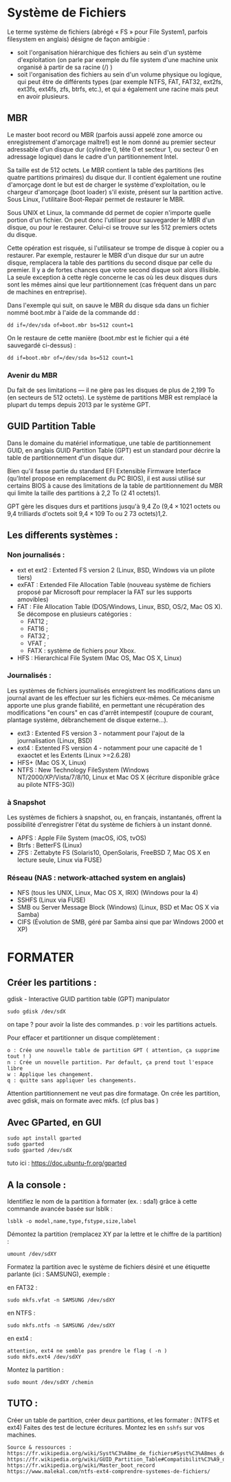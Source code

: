 # Système de Fichiers


Le terme système de fichiers (abrégé « FS » pour File System1, parfois filesystem en anglais) désigne de façon ambigüe :

- soit l'organisation hiérarchique des fichiers au sein d'un système d'exploitation 
(on parle par exemple du file system d'une machine unix organisé à partir de sa racine (/) )
- soit l'organisation des fichiers au sein d'un volume physique ou logique, qui peut être de différents types 
(par exemple NTFS, FAT, FAT32, ext2fs, ext3fs, ext4fs, zfs, btrfs, etc.), et qui a également une racine mais peut en avoir plusieurs.

## MBR

Le master boot record ou MBR (parfois aussi appelé zone amorce ou enregistrement d'amorçage maître1) est le nom donné au premier secteur adressable d'un disque dur (cylindre 0, tête 0 et secteur 1, ou secteur 0 en adressage logique) dans le cadre d'un partitionnement Intel. 

Sa taille est de 512 octets. Le MBR contient la table des partitions (les quatre partitions primaires) du disque dur. 
Il contient également une routine d'amorçage dont le but est de charger le système d'exploitation, ou le chargeur d'amorçage (boot loader) s'il existe, présent sur la partition active. 
Sous Linux, l'utilitaire Boot-Repair permet de restaurer le MBR.

Sous UNIX et Linux, la commande dd permet de copier n'importe quelle portion d'un fichier. On peut donc l'utiliser pour sauvegarder le MBR d'un disque, ou pour le restaurer. Celui-ci se trouve sur les 512 premiers octets du disque.

Cette opération est risquée, si l'utilisateur se trompe de disque à copier ou a restaurer. Par exemple, restaurer le MBR d'un disque dur sur un autre disque, remplacera la table des partitions du second disque par celle du premier. Il y a de fortes chances que votre second disque soit alors illisible. La seule exception à cette règle concerne le cas où les deux disques durs sont les mêmes ainsi que leur partitionnement (cas fréquent dans un parc de machines en entreprise).

Dans l'exemple qui suit, on sauve le MBR du disque sda dans un fichier nommé boot.mbr à l'aide de la commande dd :

    dd if=/dev/sda of=boot.mbr bs=512 count=1

On le restaure de cette manière (boot.mbr est le fichier qui a été sauvegardé ci-dessus) :

    dd if=boot.mbr of=/dev/sda bs=512 count=1 

### Avenir du MBR
Du fait de ses limitations — il ne gère pas les disques de plus de 2,199 To (en secteurs de 512 octets).
Le système de partitions MBR est remplacé la plupart du temps depuis 2013 par le système GPT.


## GUID Partition Table

Dans le domaine du matériel informatique, une table de partitionnement GUID, en anglais GUID Partition Table (GPT) 
est un standard pour décrire la table de partitionnement d'un disque dur. 

Bien qu'il fasse partie du standard EFI Extensible Firmware Interface (qu'Intel propose en remplacement du PC BIOS), 
il est aussi utilisé sur certains BIOS à cause des limitations de la table de partitionnement du MBR qui limite la taille des partitions à 2,2 To (2 41 octets)1. 

GPT gère les disques durs et partitions jusqu'à 9,4 Zo (9,4 × 1021 octets ou 9,4 trilliards d'octets soit 9,4 × 109 To ou 2 73 octets)1,2. 

## Les differents systèmes :

### Non journalisés :

- ext et ext2 : Extented FS version 2 (Linux, BSD, Windows via un pilote tiers)
- exFAT : Extended File Allocation Table (nouveau système de fichiers proposé par Microsoft pour remplacer la FAT sur les supports amovibles)
- FAT : File Allocation Table (DOS/Windows, Linux, BSD, OS/2, Mac OS X). Se décompose en plusieurs catégories :
    - FAT12 ;
    - FAT16 ;
    - FAT32 ;
    - VFAT ;
    - FATX : système de fichiers pour Xbox.
- HFS : Hierarchical File System (Mac OS, Mac OS X, Linux)

### Journalisés :

Les systèmes de fichiers journalisés enregistrent les modifications dans un journal avant de les effectuer sur les fichiers eux-mêmes. 
Ce mécanisme apporte une plus grande fiabilité, en permettant une récupération des modifications "en cours" en cas d'arrêt intempestif 
(coupure de courant, plantage système, débranchement de disque externe…).

- ext3 : Extented FS version 3 - notamment pour l'ajout de la journalisation (Linux, BSD)
- ext4 : Extented FS version 4 - notamment pour une capacité de 1 exaoctet et les Extents (Linux >=2.6.28)
- HFS+ (Mac OS X, Linux)
- NTFS : New Technology FileSystem (Windows NT/2000/XP/Vista/7/8/10, Linux et Mac OS X (écriture disponible grâce au pilote NTFS-3G))

### à Snapshot

Les systèmes de fichiers à snapshot, ou, en français, instantanés, offrent la possibilité d'enregistrer l'état du système de fichiers à un instant donné.

- APFS : Apple File System (macOS, iOS, tvOS)
- Btrfs : BetterFS (Linux)
- ZFS : Zettabyte FS (Solaris10, OpenSolaris, FreeBSD 7, Mac OS X en lecture seule, Linux via FUSE)

### Réseau (NAS : network-attached system en anglais)

- NFS (tous les UNIX, Linux, Mac OS X, IRIX) (Windows pour la 4)
- SSHFS (Linux via FUSE)
- SMB ou Server Message Block (Windows) (Linux, BSD et Mac OS X via Samba)
- CIFS (Évolution de SMB, géré par Samba ainsi que par Windows 2000 et XP)


# FORMATER 

## Créer les partitions :
    
gdisk - Interactive GUID partition table (GPT) manipulator 
    
    sudo gdisk /dev/sdX

on tape ? pour avoir la liste des commandes.
p : voir les partitions actuels.

Pour effacer et partitionner un disque complètement :
    
    o : Crée une nouvelle table de partition GPT ( attention, ça supprime tout ! )
    n : Crée un nouvelle partition. Par default, ça prend tout l'espace libre
    w : Applique les changement.
    q : quitte sans appliquer les changements.
        
Attention partitionnement ne veut pas dire formatage. On crée les partition, avec gdisk, mais on formate avec mkfs. (cf plus bas ) 

## Avec GParted, en GUI

    sudo apt install gparted
    sudo gparted
    sudo gparted /dev/sdX
    
tuto ici : https://doc.ubuntu-fr.org/gparted
    

## A la console :

Identifiez le nom de la partition à formater (ex. : sda1) grâce à cette commande avancée basée sur lsblk :

    lsblk -o model,name,type,fstype,size,label

Démontez la partition (remplacez XY par la lettre et le chiffre de la partition) :

    umount /dev/sdXY

Formatez la partition avec le système de fichiers désiré et une étiquette parlante (ici : SAMSUNG), exemple :

en FAT32 :

    sudo mkfs.vfat -n SAMSUNG /dev/sdXY

en NTFS :

    sudo mkfs.ntfs -n SAMSUNG /dev/sdXY

en ext4 :
    
    attention, ext4 ne semble pas prendre le flag ( -n )
    sudo mkfs.ext4 /dev/sdXY
    
   
Montez la partition :

    sudo mount /dev/sdXY /chemin


## TUTO :
Créer un table de partition, créer deux partitions, et les formater : (NTFS et ext4)
Faites des test de lecture écritures.
Montez les en ```sshfs``` sur vos machines.

```
Source & ressources : 
https://fr.wikipedia.org/wiki/Syst%C3%A8me_de_fichiers#Syst%C3%A8mes_de_fichiers_et_syst%C3%A8mes_d'exploitation_associ%C3%A9s_ou_compatibles
https://fr.wikipedia.org/wiki/GUID_Partition_Table#Compatibilit%C3%A9_des_OS_et_GPT
https://fr.wikipedia.org/wiki/Master_boot_record
https://www.malekal.com/ntfs-ext4-comprendre-systemes-de-fichiers/
```


